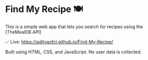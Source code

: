 # Find My Recipe 🍽️

This is a simple web app that lets you search for recipes using the [TheMealDB API]

✅ Live: https://adityaofcl.github.io/Find-My-Recipe/

Built using HTML, CSS, and JavaScript. No user data is collected.
